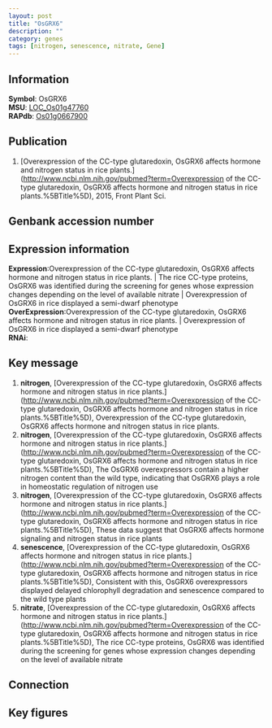 ```yaml
---
layout: post
title: "OsGRX6"
description: ""
category: genes
tags: [nitrogen, senescence, nitrate, Gene]
---
```


## Information
__Symbol__: OsGRX6  
__MSU__: [LOC_Os01g47760](http://rice.plantbiology.msu.edu/cgi-bin/ORF_infopage.cgi?orf=LOC_Os01g47760)  
__RAPdb__: [Os01g0667900](http://rapdb.dna.affrc.go.jp/viewer/gbrowse_details/irgsp1?name=Os01g0667900)  

## Publication
1. [Overexpression of the CC-type glutaredoxin, OsGRX6 affects hormone and nitrogen status in rice plants.](http://www.ncbi.nlm.nih.gov/pubmed?term=Overexpression of the CC-type glutaredoxin, OsGRX6 affects hormone and nitrogen status in rice plants.%5BTitle%5D), 2015, Front Plant Sci.

## Genbank accession number

## Expression information
__Expression__:Overexpression of the CC-type glutaredoxin, OsGRX6 affects hormone and nitrogen status in rice plants. |  The rice CC-type proteins, OsGRX6 was identified during the screening for genes whose expression changes depending on the level of available nitrate |  Overexpression of OsGRX6 in rice displayed a semi-dwarf phenotype  
__OverExpression__:Overexpression of the CC-type glutaredoxin, OsGRX6 affects hormone and nitrogen status in rice plants. |  Overexpression of OsGRX6 in rice displayed a semi-dwarf phenotype  
__RNAi__:  

## Key message
1. __nitrogen__, [Overexpression of the CC-type glutaredoxin, OsGRX6 affects hormone and nitrogen status in rice plants.](http://www.ncbi.nlm.nih.gov/pubmed?term=Overexpression of the CC-type glutaredoxin, OsGRX6 affects hormone and nitrogen status in rice plants.%5BTitle%5D), Overexpression of the CC-type glutaredoxin, OsGRX6 affects hormone and nitrogen status in rice plants.
2. __nitrogen__, [Overexpression of the CC-type glutaredoxin, OsGRX6 affects hormone and nitrogen status in rice plants.](http://www.ncbi.nlm.nih.gov/pubmed?term=Overexpression of the CC-type glutaredoxin, OsGRX6 affects hormone and nitrogen status in rice plants.%5BTitle%5D),  The OsGRX6 overexpressors contain a higher nitrogen content than the wild type, indicating that OsGRX6 plays a role in homeostatic regulation of nitrogen use
3. __nitrogen__, [Overexpression of the CC-type glutaredoxin, OsGRX6 affects hormone and nitrogen status in rice plants.](http://www.ncbi.nlm.nih.gov/pubmed?term=Overexpression of the CC-type glutaredoxin, OsGRX6 affects hormone and nitrogen status in rice plants.%5BTitle%5D),  These data suggest that OsGRX6 affects hormone signaling and nitrogen status in rice plants
4. __senescence__, [Overexpression of the CC-type glutaredoxin, OsGRX6 affects hormone and nitrogen status in rice plants.](http://www.ncbi.nlm.nih.gov/pubmed?term=Overexpression of the CC-type glutaredoxin, OsGRX6 affects hormone and nitrogen status in rice plants.%5BTitle%5D),  Consistent with this, OsGRX6 overexpressors displayed delayed chlorophyll degradation and senescence compared to the wild type plants
5. __nitrate__, [Overexpression of the CC-type glutaredoxin, OsGRX6 affects hormone and nitrogen status in rice plants.](http://www.ncbi.nlm.nih.gov/pubmed?term=Overexpression of the CC-type glutaredoxin, OsGRX6 affects hormone and nitrogen status in rice plants.%5BTitle%5D),  The rice CC-type proteins, OsGRX6 was identified during the screening for genes whose expression changes depending on the level of available nitrate

## Connection

## Key figures


